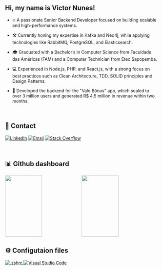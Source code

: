## Hi, my name is Victor Nunes!

- 🔥 A passionate Senior Backend Developer focused on building scalable and high-performance systems.

- 🛠 Currently honing my expertise in Kafka and Neo4j, while applying technologies like RabbitMQ, PostgreSQL, and Elasticsearch.

- 🎓 Graduated with a Bachelor’s in Computer Science from Faculdade das Américas (FAM) and a Computer Technician from Etec Sapopemba.

- 💻 Experienced in Node.js, PHP, and React.js, with a strong focus on best practices such as Clean Architecture, TDD, SOLID principles and Design Patterns.

- 🚀 Developed the backend for the "Vale Bônus" app, which scaled to over 3 million users and generated R$ 4.5 million in revenue within two months.

<br>

## 🎯 Contact

<p align="left">
    <a href="https://www.linkedin.com/in/victornfb/" target="_blank">
        <img align="center" src="https://img.shields.io/badge/-LinkedIn-202323?style=flat&logo=linkedin&logoColor=blue" alt="LinkedIn"/>
    </a>
    <a href="mailto:victornfb@outlook.com" target="_blank">
      <img align="center" src="https://img.shields.io/badge/-Email-202323?style=flat&logo=maildotru&logoColor=blue" alt="Email"/>  
    </a>
    <a href="https://stackoverflow.com/users/14765667/victornfb" target="_blank">
      <img align="center" src="https://img.shields.io/badge/-Stack Overflow-202323?style=flat&logo=stackoverflow" alt="Stack Overflow"/>  
    </a>
</p>

<br>

## 📊 Github dashboard

<p align="left">
    <img width="49%" height="200em" style="display: inline-block;" src="https://github-readme-stats.vercel.app/api/top-langs/?username=Victornfb&layout=compact" />
    <img width="49%" height="200em" style="display: inline-block;" src="https://github-readme-stats.vercel.app/api?username=Victornfb&show_icons=true&count_private=true" />
</p>

## ⚙️ Configutaion files

<p align="left">
    <a href="https://gist.githubusercontent.com/Victornfb/4dfbfe030d44cf128d35c1b53cf566aa/raw/d2b76142b3cd16e3b4f29df347902ae63f88c5e9/.zshrc" target="_blank">
        <img align="center" src="https://img.shields.io/badge/-.zshrc-202323?style=flat&logo=PowerShell&logoColor=ffffff" alt=".zshrc"/>
    </a>
    <a href="https://gist.githubusercontent.com/Victornfb/4dfbfe030d44cf128d35c1b53cf566aa/raw/788fb1f21005bd92fa2140a7373e46b4e35483c4/settings.json" target="_blank">
        <img align="center" src="https://img.shields.io/badge/-settings.json-202323?style=flat&logo=VisualStudioCode&logoColor=007ACC" alt="Visual Studio Code"/>
    </a>
</p>
